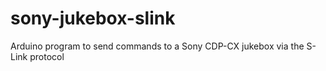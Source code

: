 sony-jukebox-slink
==================

Arduino program to send commands to a Sony CDP-CX jukebox via the S-Link protocol

